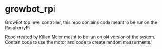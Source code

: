 # growbot_rpi
GrowBot top level controller, this repo contains code meant to be run on the RaspberryPi

Repo created by Kilian Meier meant to be run on old version of the system. Contain code to use the motor and code to create random
measurments. 

